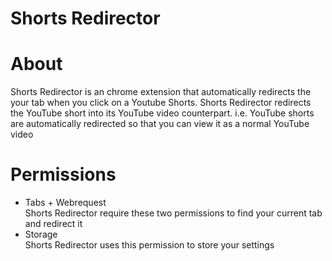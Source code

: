 <h1>Shorts Redirector</h1>

# About
Shorts Redirector is an chrome extension that automatically redirects the your tab when you click on a Youtube Shorts.
Shorts Redirector redirects the YouTube short into its YouTube video counterpart.
i.e. YouTube shorts are automatically redirected so that you can view it as a normal YouTube video 

# Permissions
- Tabs + Webrequest  
Shorts Redirector require these two permissions to find your current tab and redirect it
- Storage  
Shorts Redirector uses this permission to store your settings
